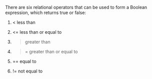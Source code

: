 
There are six relational operators that can be used to form a Boolean expression, which returns true or false:
<br>

1. <    less than

2. <=  less than or equal to

3. >    greater than

4. >=  greater than or equal to

5. ==  equal to

6. !=   not equal to